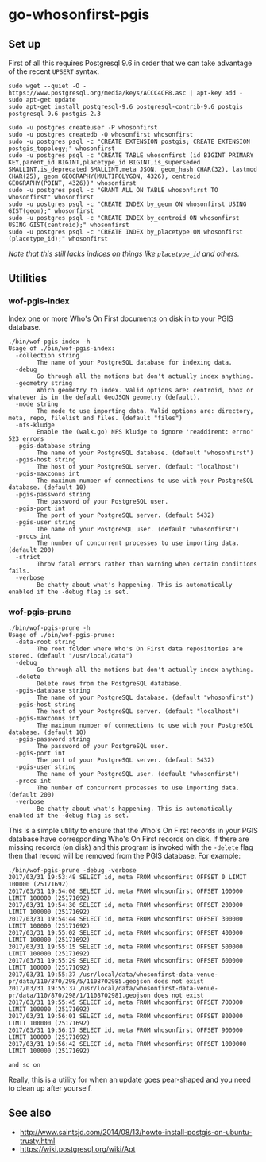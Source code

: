 # go-whosonfirst-pgis

## Set up

First of all this requires Postgresql 9.6 in order that we can take advantage of the recent `UPSERT` syntax.

```
sudo wget --quiet -O - https://www.postgresql.org/media/keys/ACCC4CF8.asc | apt-key add -
sudo apt-get update
sudo apt-get install postgresql-9.6 postgresql-contrib-9.6 postgis postgresql-9.6-postgis-2.3
```

```
sudo -u postgres createuser -P whosonfirst
sudo -u postgres createdb -O whosonfirst whosonfirst
sudo -u postgres psql -c "CREATE EXTENSION postgis; CREATE EXTENSION postgis_topology;" whosonfirst
sudo -u postgres psql -c "CREATE TABLE whosonfirst (id BIGINT PRIMARY KEY,parent_id BIGINT,placetype_id BIGINT,is_superseded SMALLINT,is_deprecated SMALLINT,meta JSON, geom_hash CHAR(32), lastmod CHAR(25), geom GEOGRAPHY(MULTIPOLYGON, 4326), centroid GEOGRAPHY(POINT, 4326))" whosonfirst
sudo -u postgres psql -c "GRANT ALL ON TABLE whosonfirst TO whosonfirst" whosonfirst
sudo -u postgres psql -c "CREATE INDEX by_geom ON whosonfirst USING GIST(geom);" whosonfirst
sudo -u postgres psql -c "CREATE INDEX by_centroid ON whosonfirst USING GIST(centroid);" whosonfirst
sudo -u postgres psql -c "CREATE INDEX by_placetype ON whosonfirst (placetype_id);" whosonfirst
```

_Note that this still lacks indices on things like `placetype_id` and others._

## Utilities

### wof-pgis-index

Index one or more Who's On First documents on disk in to your PGIS database.

```
./bin/wof-pgis-index -h
Usage of ./bin/wof-pgis-index:
  -collection string
    	The name of your PostgreSQL database for indexing data.
  -debug
    	Go through all the motions but don't actually index anything.
  -geometry string
    	Which geometry to index. Valid options are: centroid, bbox or whatever is in the default GeoJSON geometry (default).
  -mode string
    	The mode to use importing data. Valid options are: directory, meta, repo, filelist and files. (default "files")
  -nfs-kludge
    	Enable the (walk.go) NFS kludge to ignore 'readdirent: errno' 523 errors
  -pgis-database string
    	The name of your PostgreSQL database. (default "whosonfirst")
  -pgis-host string
    	The host of your PostgreSQL server. (default "localhost")
  -pgis-maxconns int
    	The maximum number of connections to use with your PostgreSQL database. (default 10)
  -pgis-password string
    	The password of your PostgreSQL user.
  -pgis-port int
    	The port of your PostgreSQL server. (default 5432)
  -pgis-user string
    	The name of your PostgreSQL user. (default "whosonfirst")
  -procs int
    	The number of concurrent processes to use importing data. (default 200)
  -strict
    	Throw fatal errors rather than warning when certain conditions fails.
  -verbose
    	Be chatty about what's happening. This is automatically enabled if the -debug flag is set.
```

### wof-pgis-prune

```
./bin/wof-pgis-prune -h
Usage of ./bin/wof-pgis-prune:
  -data-root string
    	The root folder where Who's On First data repositories are stored. (default "/usr/local/data")
  -debug
    	Go through all the motions but don't actually index anything.
  -delete
    	Delete rows from the PostgreSQL database.
  -pgis-database string
    	The name of your PostgreSQL database. (default "whosonfirst")
  -pgis-host string
    	The host of your PostgreSQL server. (default "localhost")
  -pgis-maxconns int
    	The maximum number of connections to use with your PostgreSQL database. (default 10)
  -pgis-password string
    	The password of your PostgreSQL user.
  -pgis-port int
    	The port of your PostgreSQL server. (default 5432)
  -pgis-user string
    	The name of your PostgreSQL user. (default "whosonfirst")
  -procs int
    	The number of concurrent processes to use importing data. (default 200)
  -verbose
    	Be chatty about what's happening. This is automatically enabled if the -debug flag is set.
```

This is a simple utility to ensure that the Who's On First records in your PGIS database have corresponding Who's On First records on disk. If there are missing records (on disk) and this program is invoked with the `-delete` flag then that record will be removed from the PGIS database. For example:

```
./bin/wof-pgis-prune -debug -verbose
2017/03/31 19:53:48 SELECT id, meta FROM whosonfirst OFFSET 0 LIMIT 100000 (25171692)
2017/03/31 19:54:08 SELECT id, meta FROM whosonfirst OFFSET 100000 LIMIT 100000 (25171692)
2017/03/31 19:54:30 SELECT id, meta FROM whosonfirst OFFSET 200000 LIMIT 100000 (25171692)
2017/03/31 19:54:44 SELECT id, meta FROM whosonfirst OFFSET 300000 LIMIT 100000 (25171692)
2017/03/31 19:55:02 SELECT id, meta FROM whosonfirst OFFSET 400000 LIMIT 100000 (25171692)
2017/03/31 19:55:15 SELECT id, meta FROM whosonfirst OFFSET 500000 LIMIT 100000 (25171692)
2017/03/31 19:55:29 SELECT id, meta FROM whosonfirst OFFSET 600000 LIMIT 100000 (25171692)
2017/03/31 19:55:37 /usr/local/data/whosonfirst-data-venue-pr/data/110/870/298/5/1108702985.geojson does not exist
2017/03/31 19:55:37 /usr/local/data/whosonfirst-data-venue-pr/data/110/870/298/1/1108702981.geojson does not exist
2017/03/31 19:55:45 SELECT id, meta FROM whosonfirst OFFSET 700000 LIMIT 100000 (25171692)
2017/03/31 19:56:01 SELECT id, meta FROM whosonfirst OFFSET 800000 LIMIT 100000 (25171692)
2017/03/31 19:56:17 SELECT id, meta FROM whosonfirst OFFSET 900000 LIMIT 100000 (25171692)
2017/03/31 19:56:42 SELECT id, meta FROM whosonfirst OFFSET 1000000 LIMIT 100000 (25171692)

and so on
```

Really, this is a utility for when an update goes pear-shaped and you need to clean up after yourself.

## See also

* http://www.saintsjd.com/2014/08/13/howto-install-postgis-on-ubuntu-trusty.html
* https://wiki.postgresql.org/wiki/Apt
